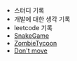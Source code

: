 * 스터디 기록
* 개발에 대한 생각 기록
* leetcode 기록
* [SnakeGame](Funny/SnakeGame/index.html)
* [ZombieTycoon](Funny/zombie_tycoon/index.html)
* [Don't move](Funny/dontmove/index.html)